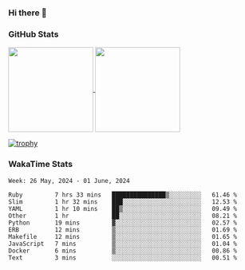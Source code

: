 ### Hi there 👋

### GitHub Stats

<a href="https://github.com/anuraghazra/github-readme-stats">
  <img align="center" height="170px" src="https://github-readme-stats.vercel.app/api/top-langs/?username=tksfjt1024&layout=compact&count_private=true&show_icons=true&show_icons=true&theme=graywhite" />
</a>
<a href="https://github.com/anuraghazra/github-readme-stats">
  <img align="center" height="170px" src="https://github-readme-stats.vercel.app/api?username=tksfjt1024&count_private=true&show_icons=true&show_icons=true&theme=graywhite" />
</a>

[![trophy](https://github-profile-trophy.vercel.app/?username=tksfjt1024)](https://github.com/ryo-ma/github-profile-trophy)

### WakaTime Stats

<!--START_SECTION:waka-->
```text
Week: 26 May, 2024 - 01 June, 2024

Ruby         7 hrs 33 mins   ███████████████▒░░░░░░░░░   61.46 % 
Slim         1 hr 32 mins    ███░░░░░░░░░░░░░░░░░░░░░░   12.53 % 
YAML         1 hr 10 mins    ██▒░░░░░░░░░░░░░░░░░░░░░░   09.49 % 
Other        1 hr            ██░░░░░░░░░░░░░░░░░░░░░░░   08.21 % 
Python       19 mins         ▓░░░░░░░░░░░░░░░░░░░░░░░░   02.57 % 
ERB          12 mins         ▒░░░░░░░░░░░░░░░░░░░░░░░░   01.69 % 
Makefile     12 mins         ▒░░░░░░░░░░░░░░░░░░░░░░░░   01.65 % 
JavaScript   7 mins          ▒░░░░░░░░░░░░░░░░░░░░░░░░   01.04 % 
Docker       6 mins          ▒░░░░░░░░░░░░░░░░░░░░░░░░   00.86 % 
Text         3 mins          ░░░░░░░░░░░░░░░░░░░░░░░░░   00.51 % 
```
<!--END_SECTION:waka-->
